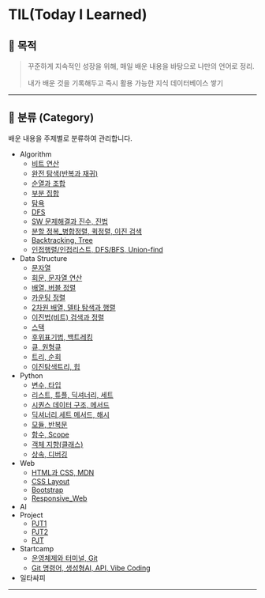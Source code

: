 # TIL(Today I Learned)

## 📌 목적

>꾸준하게 지속적인 성장을 위해, 매일 배운 내용을 바탕으로 나만의 언어로 정리.
>
>내가 배운 것을 기록해두고 즉시 활용 가능한 지식 데이터베이스 쌓기
>
---

## 📂 분류 (Category)

배운 내용을 주제별로 분류하여 관리합니다.

- Algorithm
    - [비트 연산](Algorithm/Bit/2025-09-03.md)
    - [완전 탐색(반복과 재귀)](Algorithm/Bruteforce/2025-09-04.md)
    - [순열과 조합](Algorithm/Perm&Comb/2025-08-21.md)
    - [부분 집합](Algorithm/Power_Set/2025-08-24.md)
    - [탐욕](Algorithm/Greedy/2025-09-08.md)
    - [DFS](Algorithm/DFS/2025-08-13.md)
    - [SW 문제해결과 진수, 진법](Algorithm/SWproblem_solution/2025-09-02.md)
    - [분할 정복_병합정렬, 퀵정렬, 이진 검색](Algorithm/Divide&Conquer/2025-09-10.md)
    - [Backtracking, Tree](Algorithm/Backtracking/2025-09-11.md)
    - [인접행렬/인접리스트, DFS/BFS, Union-find](Algorithm/Graph/2025-09-15.md)
- Data Structure
    - [문자열](Data_Structure/String_1/2025-08-08.md)
    - [회문, 문자열 연산](Data_Structure/String_2/2025-08-11.md)
    - [배열, 버블 정렬](Data_Structure/List1_1/2025-08-04.md)
    - [카운팅 정렬](Data_Structure/List1_2/2025-08-05.md)
    - [2차원 배열, 델타 탐색과 행렬](Data_Structure/List2_1/2025-08-06.md)
    - [이진법(비트) 검색과 정렬](Data_Structure/List2_2/2025-08-07.md)
    - [스택](Data_Structure/Stack1_1/2025-08-12.md)
    - [후위표기법, 백트레킹](Data_Structure/Stack2/2025-08-14.md)
    - [큐, 원형큐](Data_Structure/Queue/2025-08-20.md)
    - [트리, 순회](Data_Structure/Tree1/2025-08-22.md)
    - [이진탐색트리, 힙](Data_Structure/Tree2/2025-08-29.md)
- Python
    - [변수, 타입](Python/Basic_Syntax_1/2025-07-21.md)
    - [리스트, 튜플, 딕셔너리, 세트](Python/Basic_Syntax_2/2025-07-22.md)
    - [시퀀스 데이터 구조, 메서드](Python/Data_Structure_1/2025-07-28.md)
    - [딕셔너리,세트 메서드, 해시](Python/Data_Structure_2/2025-07-29.md)
    - [모듈, 반복문](Python/Module&Control_of_Flow/2025-07-24.md)
    - [함수, Scope](Python/Functions/2025-07-23.md)
    - [객체 지향(클래스)](Python/OOP_1/2025-07-30.md)
    - [상속, 디버깅](Python/OOP_2/2025-07-31.md)
- Web 
    - [HTML과 CSS, MDN](Web/HTML&CSS/2025-08-25.md)
    - [CSS Layout](Web/CSS_Layout/2025-08-26.md)
    - [Bootstrap](Web/Bootstrap/2025-08-28.md)
    - [Responsive_Web](Web/Responsive_Web/2025-08-28.md)
- AI 
- Project
    - [PJT1](Project/PJT1/PJT1_README.md)
    - [PJT2](Project/PJT2/PJT2_README.md)
    - [PJT](Project/PJT3/PJT3_README.md)
- Startcamp
    - [운영체제와 터미널, Git](Startcamp/2025-07-17/2025-07-17.md)
    - [Git 명령어, 생성형AI, API, Vibe Coding](Startcamp/2025-07-18/2025-07-18.md)
- 일타싸피

---



